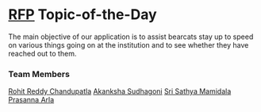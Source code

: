 # [RFP](https://github.com/Rohitreddz/Topic-of-the-Day/blob/main/rfp.md) Topic-of-the-Day
The main objective of our application is to assist bearcats stay up to speed on various things going on at the institution and to see whether they have reached out to them.

### Team Members 

[Rohit Reddy Chandupatla](https://github.com/Rohitreddz)
[Akanksha Sudhagoni](https://github.com/S542046)
[Sri Sathya Mamidala](https://github.com/srisathyamamidala)
[Prasanna Arla](https://github.com/PRASANNAARLA)


